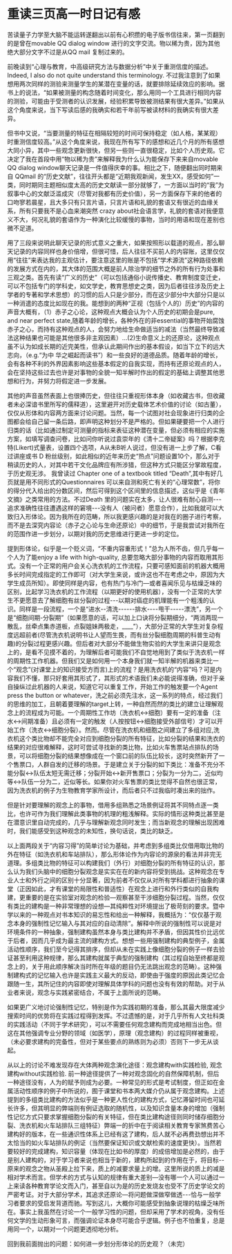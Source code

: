 # 重读三页高一时日记有感

苦读量子力学至大脑不能运转遂翻出以前有心积攒的电子版书信往来，第一页翻到的是曾在movable QQ dialog window 进行的文字交流。物以稀为贵，因为其他绝大部分文字不过是从QQ mail 复制过来的。

前晚读到“心理与教育，中高级研究方法与数据分析”中关于重测信度的描述。Indeed, I also do not quite understand this terminology. 不过我注意到了如果想用两次同样的测验来测量学生的某潜在变量的话，就要排除延续效应的影响。据书上的说法，“如果被测量的构念随着时间变化，那么用同一个工具进行相同内容的测验，可能由于受测者的认识发展，经验积累导致被测结果有很大差异。”如果从这个角度来说，当下写读后感的我确实和若干年前写被读材料的我确实有很大差异。

但书中又说，“当要测量的特征在相隔较短的时间可保持稳定（如人格，某某观）时重测信度较高。”从这个角度来说，我现在所有写下的感想和近几个月的所有感想大同小异，其中一些观念更新很快，但另一些则一直很稳定，比如个人历史观。它决定了我在首段中用“物以稀为贵”来解释我为什么认为能保存下来来自movable QQ dialog window聊天记录是一件值得庆幸的事。相比之下，随便翻出同时期来自 QQmail 的“历史文献”，往往开头都是“近期我观新闻，发生XX，感受如何”一类，同时期同主题相似度太高的历史文献读一部分就够了，一方面以当时的“我”为叙事中心的文献泛滥成灾（尽管对我都有历史价值），另一方面保存下来的他者的口吻寥若晨星，且大多只有只言片语，只言片语和礼貌的套语又有很近的血缘关系，所有只要我不是心血来潮突然 crazy about社会语言学，礼貌的套语对我便意义不大，何况礼貌的套语作为一种演化比较缓慢的事物，当时的用语和现在差别也微不足道。

用了三段来说明此聊天记录的形式意义之重大，如果按照形以载道的观点，那么聊天记录的内容同样也身价倍增，但很可惜，后人往往不买前人的内容账，这里仅仅用“往往”来表达我的主观估计，要注意这里的账是不包括“学术源流”这种路径依赖的发展方式在内的，其大体的范围大概是前人除治学的细节之外的所有行为处事和三观之类。首先有读“广义的历史”（可以包括通俗小说传播史、教育制度变迁史，可以不包括专门的学科史，如文学史，教育思想史之类，因为后者往往涉及历史上学者的专著和学术思想）的习惯的后人只是少部分，而在这少部分中大部分只是以一种消遣的态度比如现在的我。能想到的两种“正视（包括个人的）历史”的内容的声音大概有，（1）赤子之心论，这种观点大概会认为个人历史的初期会是pure, and near perfect state,随着年龄的增长，各种外在的非essential的事物开始腐蚀赤子之心，而持有这种观点的人，会努力地给生命做适当的减法（当然最终导致减法这种结果也可能是其他很多非主观因素）…(2)生命意义上的还原论，这种观点虽不认为如成长期的近完美性，但承认此期间作出的基本假设，如当下立下的远大志向，（e.g.“为中 华之崛起而读书”）和一些良好的道德品质。随着年龄的增长，会有各种不利的外界因素影响这些基本假定的自我实现，而持有还原论观点的人，会在坚持这些过去也许是对事物的全貌一知半解时作出的假定的基础上调整其他思想和行为，并努力将假定进一步发展。

其他的声音虽然表面上也很捧历史，但往往只重视形体本身（如收藏古书，但收藏者未必深谙书里所写的儒释道），这里避开对历史载体艺术价值的讨论（如古董），仅仅从形体和内容两方面来讨论问题。当然，每一个试图对社会现象进行归类的企图都会给自己留一条后路，即声明这种划分不是严格的。但如果硬要把一个人进行归类的话（比如通过制定可测量的指标来表征这种潜在变量，但必须有相应的实施方案，如填写调查问卷，比如问你听说过袁崇年的《清十二帝疑案》吗？根据李克特(Likert)式量表，设置四个选项，A从未B听人说过，但没有进一上步了解，C看过讲座或书 D 粉丝级别，如此相似的近年来历史“热点”问题设置10个，那么对于稍读历史的人，对其中若干文化品牌应有所涉猎，但这种方式只能区分掌故程度，于历史观无涉。 我曾读过 Chapter one of a textbook titled “Death”,其中有好几页就是用不同形式的Questionnaires 可以来自测和死亡有关的“心理常数”，将你的得分代入给出的分数区间，然后可得到这个区间里的信息描述，这似乎是《青年文摘》之类常用的方法。不过Death 里的问题实在太多，让人很难有耐心自测---追求准确性往往遭遇这样的窘境---没有人（被问者）愿意合作），比如我就可以大致归入形体论。因为我所在的范畴，所以我更感兴趣的是对我在的圈子进行考察，而不是去深究内容论（赤子之心论与生命还原论）中的细节，于是我尝试对我所在的范围作进一步划分，以期对我的历史思维进行更进一步的定位。

提到形体论，似乎是一个贬义词，“不重内容重形式！”总为人所不齿，但几乎每一个人为了能enjoy a life with high-quality, 总要忽略大部分事物的内容而取用其形式。没有一个正常的用户会关心洗衣机的工作流程，只要可感知面前的机器大概用多长时间完成指定的工作即可（对大学生来说，或许这也不在考虑之中，原因为大学生成员所知）。即使同样是内容，也有热门与冷门—或者喜闻乐见与枯燥乏味的区别，比起学习洗衣机的工作流程（以期更好的使用机器），没有一个正常的大学生不更愿意去了解细胞有丝分裂的过程---以期对癌症的机理能有一个粗浅的认识。同样是一段流程，一个是“进水--清洗------排水----甩干-----漂洗”，另一个是“细胞间期-分裂期”（如果愿意的话，可以加上口诀将分裂期细分，“两消两现一散乱，丝牵点集赤道板，点裂姐妹两极走，____”），大部分正常的大学生对复杂程度远超前者(尽管洗衣机说明书让人望而生畏，而有丝分裂细胞周期的科普生动有趣)的分裂过程更感兴趣。但后者对大部分不能做生物实验的大学生来讲只是观念上的，是看不见摸不着的，为理解后者可能我们不自觉地用到了类似于洗衣机一样的周期性工作机器。但我们又是如何用一个本身我们就一知半解的机器来类比一个“观念”(对课堂上的知识接受方而言)上的流程？是用洗衣机的“内容”吗？可是内容我们不懂，那只好套用其形式了，其形式的术语我们未必能说得准确，但对于亲自操纵过此机器的人来说，知道它可以重复工作，开始工作的触发要一个Agent press the button or whatever，洗之前必须先注水，这一系列的特点，经过我们的思维的加工，且朝着要理解的target上转，一种自然而然的类比的建立让理解观念上的流程成为可能。一个周期性工作坊（洗衣机<->细胞）要有一定的准备（注水<->间期准备）且必须有一定的触发（人按按钮<->细胞接受外部信号）才可以开始工作（洗衣<->细胞分裂）。然而。尽管在洗衣机和细胞之间建立了多组对应,洗衣机这个类比物却不能完全对应到细胞分裂的所有特征，比如分裂的结果和洗衣的结果的对应很难解释，这时可尝试寻找新的类比物，比如火车售票站点排队的场景，可以将细胞分裂的结果想像成在一个窗口前的队伍比较长，这时突然新开了一个售票口，人群自发的迁移的场景。于是建立关于分裂的如下类比：准备不充分不能分裂<->队伍太短无需迁移；分裂开始<->新开售票口；分裂为一分为二，近似均等<->队伍一分为二，近似等长。如果你对火车售票的类比觉得不自然也很正常，因为洗衣机的例子为生物教育学家所设计，而后者只不过我临时凑出来的拙作。

但是针对要理解的观念上的事物，借用多组熟悉之场景例证将其不同特点逐一类比，也许可作为我们理解此类事物的机理的粗浅解释。实际的情形这种类比甚至是在潜意识里自动完成的，几乎与理解新观念同时发生；而当新观念的理解出现困难时，我们能感受到这种观念的未知性，换句话说，类比的缺乏。

以上面两段关于“内容习得”的简单讨论为基础，并考虑到多组类比仅借用取比物的外在特征（如洗衣机和车站排队），那么形体论作为内容论的源泉的看法并非完无道理。多组类比物的特征可以构建我们（外行）对细胞分裂的所有特征的认识，那么认为我们头脑中的细胞分裂观念是实实在在的新内容将受到挑战。这种观念在专业人士和外行之间的区别十分显著，因为前者不仅仅从对所有学科都进行抽象的课堂（正因如此，才有课堂的局限性和普适性）在观念上进行和外行类似的自我构建，更重要的是在实验室对观念的检验—观察甚至干涉细胞分裂过程。当然，仅仅有类比的建构是一种非常理想的设想—其纯粹性对环境提出了极苛刻的要求。暨中学以来的一种观点对书本知识的易忘性和给出一种解释，我概括为：“仅仅基于观念本身的强制性记忆输入与其对应的自动清除”。解释中所说的强制性可以说是对环境条件的一种抽象，强制建构虽然本身与类比建构并不矛盾，但因其性价比远优于后者，因而几乎成为最主流的建构方式。想想一些用强制建构的典型例子，金属活动性顺序，我们至今记得其排序，但却从未在实践上像细胞分裂的例子一样去验证甚至利用这种规律，那么其建构就属于典型的强制建构（其过程自始至终都是观念上的，关于用此顺序解决当时所在年级的题目仍无法跳出观念的范畴）。这种强制建构式的记忆输入也许是实践主义最大的反动，即使由于强度的原因此类记忆会跟随一生，其所记住的内容即使对理解具体学科的问题也没有有效的帮助。对于从业者来说，观念与实践紧密结合，不属于上面所说的范畴。

如果更广义地讨论强制性记忆，特别是作为实践初期的准备，那么其最大限度减少搜索时间的优势将在实践过程得到发挥。不过遗憾的是，对于几乎所有人文社科类的实践活动（不同于学术研究），可以不需要任何观念建构而完成地相当出色。但这在其他强调专业分野的领域（如医学），原理（观念建构）的过程同样被重视，（未必要求建构的完备性，但对于某些要点的熟练则为必须）否则下一步无从谈起。

从以上的讨论不难发现存在大体两种观念演化途径：观念建构with实践检验, 观念建构without实践检验. 前一种途径提供了一种对观念固化的自然保障机制，但后一种途径没有，人为的赋予则成为必要。一种常见的形式是考试制度，但正如在金属活动性顺序的例子中所说的，囿于课堂和书本两大媒介仍从属于观念建构。上述提到的多组类比建构的方法似乎是一种更人性化的建构方式，记忆滞留时间也可延长许多，但其明显的弊端则有例证选取的随机性，以及知识含量本身的增加（强制性记忆方式只要求掌握细胞分裂的有关特征，但在类比建构途径则同时储存细胞分裂、洗衣机和火车站排队三组特征）弊端一的折中在于阅读相关教育专家煞费苦心建构好的版本，在一些通识性体系上已经有这了建构，后人就不必再费劲想出并不太恰当的如火车站排队的例证（当然要保证知识或文献检索的速度更快）。当然若要较好的完成建构，知识容量（体现在比如书的厚度）的成倍增加是必然的，由于是别人建构的，对于学习者来说也相当于新的，建构所起到的作用在于，将目标--原来的观念之物从圣殿上拉下来，质上的减要求量上的增。这里所说的质上的减是相对学术而言。但学术的方式与认知的规律有重大差别—没有哪一个人可以通过一上来读各种教育学论文而入门，甚至自以为是的历史发烧友也受不了历史学论文的严密考证。对于大部分学术，其追求还原论—将问题做深做窄做透---恰与一般学习者要求的受启发背道而驰。写到这儿，大概你可能感受到抽象说理的枯燥乏味所在。事实上我虽然在讨论一个一般学习性的问题，但却采用了学术的视角，没有任何文学的生动形象可言，而强调论证本身尽可能合乎逻辑。例子也不怕重复，总是用同一个，以期对一个问题更透彻地分析。

回到我前面抛出的问题：如何进一步划分形体论的历史观？（未完）

